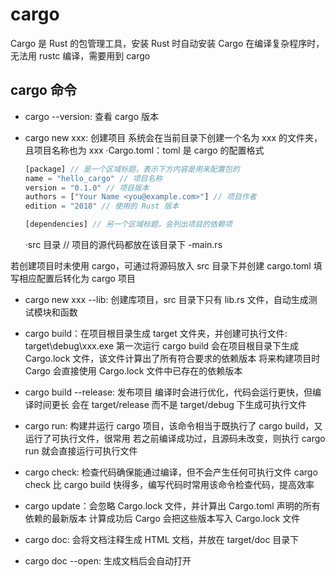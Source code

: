 # cargo

Cargo 是 Rust 的包管理工具，安装 Rust 时自动安装 Cargo
在编译复杂程序时，无法用 rustc 编译，需要用到 cargo

## cargo 命令

- cargo --version: 查看 cargo 版本
- cargo new xxx: 创建项目
系统会在当前目录下创建一个名为 xxx 的文件夹，且项目名称也为 xxx
  ·Cargo.toml：toml 是 cargo 的配置格式

  ```rust
  [package] // 是一个区域标题，表示下方内容是用来配置包的
  name = "hello_cargo" // 项目名称
  version = "0.1.0" // 项目版本
  authors = ["Your Name <you@example.com>"] // 项目作者
  edition = "2018" // 使用的 Rust 版本

  [dependencies] // 另一个区域标题，会列出项目的依赖项
  ```

  ·src 目录 // 项目的源代码都放在该目录下
    -main.rs

若创建项目时未使用 cargo，可通过将源码放入 src 目录下并创建 cargo.toml 填写相应配置后转化为 cargo 项目

- cargo new xxx --lib: 创建库项目，src 目录下只有 lib.rs 文件，自动生成测试模块和函数

- cargo build：在项目根目录生成 target 文件夹，并创建可执行文件: target\debug\xxx.exe
第一次运行 cargo build 会在项目根目录下生成 Cargo.lock 文件，该文件计算出了所有符合要求的依赖版本
将来构建项目时 Cargo 会直接使用 Cargo.lock 文件中已存在的依赖版本

- cargo build --release: 发布项目
编译时会进行优化，代码会运行更快，但编译时间更长
会在 target/release 而不是 target/debug 下生成可执行文件

- cargo run: 构建并运行 cargo 项目，该命令相当于既执行了 cargo build，又运行了可执行文件，很常用
若之前编译成功过，且源码未改变，则执行 cargo run 就会直接运行可执行文件

- cargo check: 检查代码确保能通过编译，但不会产生任何可执行文件
cargo check 比 cargo build 快得多，编写代码时常用该命令检查代码，提高效率

- cargo update：会忽略 Cargo.lock 文件，并计算出 Cargo.toml 声明的所有依赖的最新版本
计算成功后 Cargo 会把这些版本写入 Cargo.lock 文件

- cargo doc: 会将文档注释生成 HTML 文档，并放在 target/doc 目录下
- cargo doc --open: 生成文档后会自动打开
